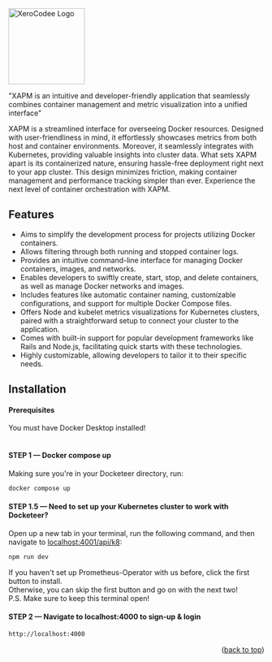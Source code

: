 <p align="center">     

<a href="https://xerocodee.com/" target="_blank"><img width="150" height="150" src="https://xerocodee-frontend-assets.s3.ap-south-1.amazonaws.com/frontend-web/images/logo.svg" alt="XeroCodee Logo"></a>

"XAPM is an intuitive and developer-friendly application that seamlessly combines container management and metric visualization into a unified interface"

</p>

<p align="center">

XAPM is a streamlined interface for overseeing Docker resources. Designed with user-friendliness in mind, it effortlessly showcases metrics from both host and container environments. Moreover, it seamlessly integrates with Kubernetes, providing valuable insights into cluster data. What sets XAPM apart is its containerized nature, ensuring hassle-free deployment right next to your app cluster. This design minimizes friction, making container management and performance tracking simpler than ever. Experience the next level of container orchestration with XAPM.

</p>

## Features

- Aims to simplify the development process for projects utilizing Docker containers.
- Allows filtering through both running and stopped container logs.
- Provides an intuitive command-line interface for managing Docker containers, images, and networks.
- Enables developers to swiftly create, start, stop, and delete containers, as well as manage Docker networks and images.
- Includes features like automatic container naming, customizable configurations, and support for multiple Docker Compose files.
- Offers Node and kubelet metrics visualizations for Kubernetes clusters, paired with a straightforward setup to connect your cluster to the application.
- Comes with built-in support for popular development frameworks like Rails and Node.js, facilitating quick starts with these technologies.
- Highly customizable, allowing developers to tailor it to their specific needs.


## Installation

#### Prerequisites

You must have Docker Desktop installed!
<br></br>

#### STEP 1 — Docker compose up

Making sure you're in your Docketeer directory, run:

```sh
docker compose up
```

#### STEP 1.5 — Need to set up your Kubernetes cluster to work with Docketeer?

Open up a new tab in your terminal, run the following command, and then navigate to [localhost:4001/api/k8](http://localhost:4001/api/k8):

```sh
npm run dev
```

If you haven't set up Prometheus-Operator with us before, click the first button to install.
<br />
Otherwise, you can skip the first button and go on with the next two!
<br />
P.S. Make sure to keep this terminal open!

#### STEP 2 — Navigate to localhost:4000 to sign-up & login

```sh
http://localhost:4000
```
<p align="right">(<a href="#readme-top">back to top</a>)</p>
